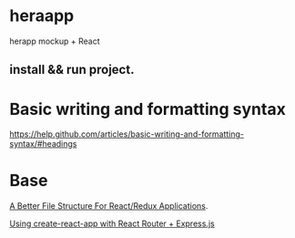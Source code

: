 # heraapp
herapp mockup + React

## install && run project.


# Basic writing and formatting syntax
https://help.github.com/articles/basic-writing-and-formatting-syntax/#headings

# Base
[A Better File Structure For React/Redux Applications](https://marmelab.com/blog/2015/12/17/react-directory-structure.html).

[Using create-react-app with React Router + Express.js](https://medium.com/@patriciolpezjuri/using-create-react-app-with-react-router-express-js-8fa658bf892d)
